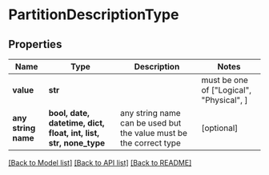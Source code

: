 # PartitionDescriptionType


## Properties
Name | Type | Description | Notes
------------ | ------------- | ------------- | -------------
**value** | **str** |  |  must be one of ["Logical", "Physical", ]
**any string name** | **bool, date, datetime, dict, float, int, list, str, none_type** | any string name can be used but the value must be the correct type | [optional]

[[Back to Model list]](../README.md#documentation-for-models) [[Back to API list]](../README.md#documentation-for-api-endpoints) [[Back to README]](../README.md)


